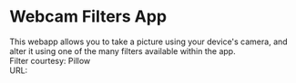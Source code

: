 # Webcam Filters App
This webapp allows you to take a picture using your device's camera, and alter it using one of the many filters available within the app.<br>
Filter courtesy: Pillow <br>
URL: 